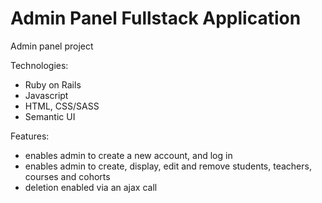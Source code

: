 # Admin Panel Fullstack Application

Admin panel project 

Technologies:
* Ruby on Rails
* Javascript
* HTML, CSS/SASS
* Semantic UI

Features:
* enables admin to create a new account, and log in
* enables admin to create, display, edit and remove students, teachers, courses and cohorts
* deletion enabled via an ajax call 

